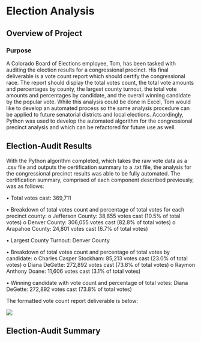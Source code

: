# Election Analysis

## Overview of Project

### Purpose

A Colorado Board of Elections employee, Tom, has been tasked with auditing the election results for a congressional precinct. His final deliverable is a vote count report which should certify the congressional race. The report should display the total votes count, the total vote amounts and percentages by county, the largest county turnout, the total vote amounts and percentages by candidate, and the overall winning candidate by the popular vote. While this analysis could be done in Excel, Tom would like to develop an automated process so the same analysis procedure can be applied to future senatorial districts and local elections. Accordingly, Python was used to develop the automated algorithm for the congressional precinct analysis and which can be refactored for future use as well.

## Election-Audit Results

With the Python algorithm completed, which takes the raw vote data as a .csv file and outputs the certification summary to a .txt file, the analysis for the congressional precinct results was able to be fully automated. The certification summary, comprised of each component described previously, was as follows:

•	Total votes cast: 369,711

•	Breakdown of total votes count and percentage of total votes for each precinct county:
  o	Jefferson County: 38,855 votes cast (10.5% of total votes)
  o	Denver County: 306,055 votes cast (82.8% of total votes)
  o	Arapahoe County: 24,801 votes cast (6.7% of total votes)

•	Largest County Turnout: Denver County

•	Breakdown of total votes count and percentage of total votes by candidate:
  o	Charles Casper Stockham: 85,213 votes cast (23.0% of total votes)
  o	Diana DeGette: 272,892 votes cast (73.8% of total votes)
  o	Raymon Anthony Doane: 11,606 votes cast (3.1% of total votes)

•	Winning candidate with vote count and percentage of total votes: Diana DeGette: 272,892 votes cast (73.8% of total votes)

The formatted vote count report deliverable is below:


<img src = "https://github.com/Jafranco96/Election_Analysis/blob/main/analysis/election_analysis.txt">


## Election-Audit Summary

